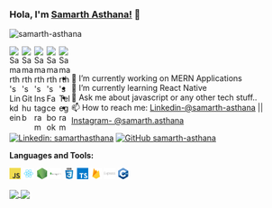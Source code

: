 ### Hola, I'm [Samarth Asthana!](https://samarth-asthana.github.io/myportfolio/) 👋

<p align="left"> <img src="https://komarev.com/ghpvc/?username=samarth-asthana&label=Views&color=blue&style=plastic" alt="samarth-asthana" /> </p>

<a href="https://www.linkedin.com/in/samarth-asthana-06857612b/">
  <img align="left" alt="Samarth's Linkdein" width="22px" src="https://cdn.jsdelivr.net/npm/simple-icons@v3/icons/linkedin.svg" />
</a>
<a href="https://github.com/samarth-asthana">
  <img align="left" alt="Samarth's Github" width="22px" src="https://cdn.jsdelivr.net/npm/simple-icons@v3/icons/github.svg" />
</a>
<a href="https://instagram.com/samarth.asthana/">
  <img align="left" alt="Samarth's Instagram" width="22px" src="https://cdn.jsdelivr.net/npm/simple-icons@v3/icons/instagram.svg" />
</a>
<a href="https://www.facebook.com/asthana.samarth.07/">
  <img align="left" alt="Samarth's Facebook" width="22px" src="https://cdn.jsdelivr.net/npm/simple-icons@v3/icons/facebook.svg" />
</a>
<a href="https://t.me/samarth_asthana">
  <img align="left" alt="Samarth's Telegram" width="22px" src="https://cdn.jsdelivr.net/npm/simple-icons@v3/icons/telegram.svg" />
</a>

<br/>
<br/>

- 🔭 I’m currently working on MERN Applications
- 🌱 I’m currently learning React Native
- 💬 Ask me about javascript or any other tech stuff..
- 📫 How to reach me: [Linkedin-@samarth-asthana](https://www.linkedin.com/in/samarth-asthana-06857612b/) ||  [Instagram- @samarth.asthana](https://www.instagram.com/samarth.asthana/) 

[![Linkedin: samarthasthana](https://img.shields.io/badge/-samarthasthana-blue?style=flat-square&logo=Linkedin&logoColor=white&link=https://www.linkedin.com/in/samarth-asthana-06857612b/)](https://www.linkedin.com/in/samarth-asthana-06857612b/)
[![GitHub samarth-asthana](https://img.shields.io/github/followers/samarth-asthana?label=follow&style=social)](https://github.com/samarth-asthana)

**Languages and Tools:** 

<code><img height="20" src="https://raw.githubusercontent.com/github/explore/80688e429a7d4ef2fca1e82350fe8e3517d3494d/topics/javascript/javascript.png"></code>
<code><img height="20" src="https://raw.githubusercontent.com/github/explore/80688e429a7d4ef2fca1e82350fe8e3517d3494d/topics/react/react.png"></code>
<code><img height="20" src="https://raw.githubusercontent.com/github/explore/80688e429a7d4ef2fca1e82350fe8e3517d3494d/topics/nodejs/nodejs.png"></code>
<code><img height="20" src="https://raw.githubusercontent.com/github/explore/80688e429a7d4ef2fca1e82350fe8e3517d3494d/topics/mongodb/mongodb.png"></code>
<code><img height="20" src="https://raw.githubusercontent.com/github/explore/80688e429a7d4ef2fca1e82350fe8e3517d3494d/topics/css/css.png"></code>
<code><img height="20" src="https://raw.githubusercontent.com/github/explore/80688e429a7d4ef2fca1e82350fe8e3517d3494d/topics/typescript/typescript.png"></code>
<code><img height="20" src="https://raw.githubusercontent.com/github/explore/80688e429a7d4ef2fca1e82350fe8e3517d3494d/topics/firebase/firebase.png"></code>
<code><img height="20" src="https://raw.githubusercontent.com/github/explore/80688e429a7d4ef2fca1e82350fe8e3517d3494d/topics/express/express.png"></code>
<code><img height="20" src="https://raw.githubusercontent.com/github/explore/80688e429a7d4ef2fca1e82350fe8e3517d3494d/topics/cpp/cpp.png"></code>

<a href="https://github.com/samarth-asthana">
  <img align="center" src="https://github-readme-stats.vercel.app/api/top-langs/?username=samarth-asthana&theme=dark&hide_langs_below=1" />
</a>
<a href="https://github.com/samarth-asthana">
 <img align="center" src="https://github-readme-stats.vercel.app/api?username=samarth-asthana&show_icons=true&theme=dark&line_height=27" />
</a>
